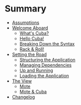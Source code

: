 Summary
=======

* [Assumptions](assumptions/README.md)
* [Welcome Aboard](welcome_aboard/README.md)
  * [What's Cuba?](welcome_aboard/what_is_cuba.md)
  * [Hello Cuba!](welcome_aboard/hello_cuba.md)
  * [Breaking Down the Syntax](welcome_aboard/breaking_down_the_syntax.md)
  * [Rack & Roll!](welcome_aboard/rack_and_roll.md)
* [Setting the Road](setting_the_road/README.md)
  * [Structuring the Application](setting_the_road/structuring_the_application.md)
  * [Managing Dependencies](setting_the_road/managing_dependencies.md)
  * [Up and Running](setting_the_road/up_and_running.md)
  * [Loading the Application](setting_the_road/loading_the_application.md)
* [The View](theview/README.md)
  * [Mote](theview/mote.md)
  * [Mote & Cuba](theview/mote_and_cuba.md)
* [Changelog](CHANGELOG.md)
